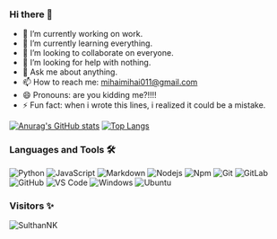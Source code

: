 ### Hi there 👋


- 🔭 I’m currently working on work.
- 🌱 I’m currently learning everything.
- 👯 I’m looking to collaborate on everyone.
- 🤔 I’m looking for help with nothing.
- 💬 Ask me about anything.
- 📫 How to reach me: mihaimihai011@gmail.com
- 😄 Pronouns: are you kidding me?!!!!
- ⚡ Fun fact: when i wrote this lines, i realized it could be a mistake.

[![Anurag's GitHub stats](https://github-readme-stats.vercel.app/api?username=mihai011&count_private=true&theme=radical)](https://github.com/anuraghazra/github-readme-stats)
[![Top Langs](https://github-readme-stats.vercel.app/api/top-langs/?username=mihai011&theme=material-palenight&hide=Jupyter&layout=compact)](https://github.com/anuraghazra/github-readme-stats)

### Languages and Tools 🛠 

![Python](http://img.shields.io/badge/-Python-3776AB?style=flat-square&logo=python&logoColor=ffffff)
![JavaScript](https://img.shields.io/badge/-JavaScript-%23F7DF1C?style=flat-square&logo=javascript&logoColor=000000&labelColor=%23F7DF1C&color=%23FFCE5A)
![Markdown](https://img.shields.io/badge/-Markdown-000000?style=flat-square&logo=markdown)
![Nodejs](https://img.shields.io/badge/-Nodejs-339933?style=flat-square&logo=Node.js&logoColor=ffffff)
![Npm](https://img.shields.io/badge/-npm-CB3837?style=flat-square&logo=npm)
![Git](https://img.shields.io/badge/-Git-%23F05032?style=flat-square&logo=git&logoColor=%23ffffff)
![GitLab](https://img.shields.io/badge/-GitLab-FCA121?style=flat-square&logo=gitlab)
![GitHub](https://img.shields.io/badge/-GitHub-181717?style=flat-square&logo=github)
![VS Code](http://img.shields.io/badge/-VS%20Code-007ACC?style=flat-square&logo=visual-studio-code&logoColor=ffffff)
![Windows](http://img.shields.io/badge/-Windows-0078D6?style=flat-square&logo=windows&logoColor=ffffff)
![Ubuntu](https://img.shields.io/badge/Ubuntu-E95420?style=flat-square&logo=ubuntu&logoColor=black)
<br/>

###  Visitors ✨

<p align="left"> <img src="https://komarev.com/ghpvc/?username=mihai011" alt="SulthanNK" /> </p>
